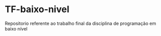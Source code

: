 # TF-baixo-nivel
Repositorio referente ao trabalho final da disciplina de programação em baixo nível
